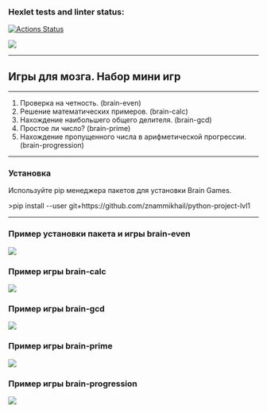 ### Hexlet tests and linter status:
[![Actions Status](https://github.com/znammikhail/python-project-lvl1/workflows/hexlet-check/badge.svg)](https://github.com/znammikhail/python-project-lvl1/actions)

<a href="https://codeclimate.com/github/znammikhail/python-project-lvl1/maintainability"><img src="https://api.codeclimate.com/v1/badges/3fa1fa0311b59fea490e/maintainability" /></a>

<hr>

<h2>Игры для мозга. Набор мини игр</h2>

<hr>

<ol>
 <li>Проверка на четность. (brain-even)</li>
 <li>Решение математических примеров. (brain-calc)</li>
 <li>Нахождение наибольшего общего делителя. (brain-gcd)</li>
 <li>Простое ли число? (brain-prime)</li>
 <li>Нахождение пропущенного числа в арифметической прогрессии. (brain-progression)</li>
</ol>

<hr>

<h3> Установка </h3>
<p>Используйте pip менеджера пакетов для установки Brain Games.</p>
>pip install --user git+https://github.com/znammikhail/python-project-lvl1
<hr>

<h3> Пример установки пакета и игры brain-even </h3>
<a href="https://asciinema.org/a/nKzDYAvNMI2vKBaz2cYWGWHds" target="_blank"><img src="https://asciinema.org/a/nKzDYAvNMI2vKBaz2cYWGWHds.svg" /></a>

<h3> Пример игры brain-calc </h3>
<a href="https://asciinema.org/a/fq1CHKg12z1M901kc04UwfslY" target="_blank"><img src="https://asciinema.org/a/fq1CHKg12z1M901kc04UwfslY.svg" /></a>

<h3> Пример игры brain-gcd </h3>
<a href="https://asciinema.org/a/4kzxyYEO5m9DxzJKllObPoSD7" target="_blank"><img src="https://asciinema.org/a/4kzxyYEO5m9DxzJKllObPoSD7.svg" /></a>

<h3> Пример игры brain-prime </h3>
<a href="https://asciinema.org/a/YYXG604fR23TVLsHwHvJNF0Rf" target="_blank"><img src="https://asciinema.org/a/YYXG604fR23TVLsHwHvJNF0Rf.svg" /></a>

<h3> Пример игры brain-progression </h3>
<a href="https://asciinema.org/a/qV4mfajhu4iA7P4e1TJcaDxCU" target="_blank"><img src="https://asciinema.org/a/qV4mfajhu4iA7P4e1TJcaDxCU.svg" /></a>


